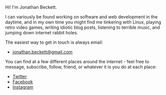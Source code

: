 Hi! I'm Jonathan Beckett.

I can variously be found working on software and web development in the daytime, and in my own time you might find me tinkering with Linux, playing retro video games, writing idiotic blog posts, listening to terrible music, and jumping down internet rabbit holes.

The easiest way to get in touch is always email:

- [jonathan.beckett@gmail.com](mailto:jonathan.beckett@gmail.com)

You can find at a few different places around the internet - feel free to message, subscribe, follow, friend, or whatever it is you do at each place:

- [Twitter](https://twitter.com/jonbeckett)
- [Facebook](https://facebook.com/jonbeckett)
- [Instagram](https://instagram.com/jonbeckett)
